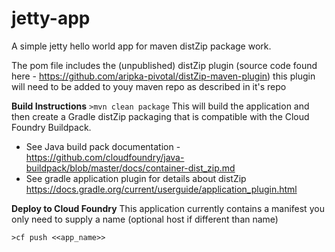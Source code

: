 # jetty-app
A simple jetty hello world app for maven distZip package work.

The pom file includes the (unpublished) distZip plugin (source code found here - https://github.com/aripka-pivotal/distZip-maven-plugin) this plugin will need to be added to youy maven repo as described in it's repo

**Build Instructions**
`>mvn clean package`
This will build the application and then create a Gradle distZip packaging that is compatible with the Cloud Foundry Buildpack.
  - See Java build pack documentation - https://github.com/cloudfoundry/java-buildpack/blob/master/docs/container-dist_zip.md
  - See gradle application plugin for details about distZip  https://docs.gradle.org/current/userguide/application_plugin.html

**Deploy to Cloud Foundry**
This application currently contains a manifest you only need to supply a name (optional host if different than name)

`>cf push <<app_name>>`

